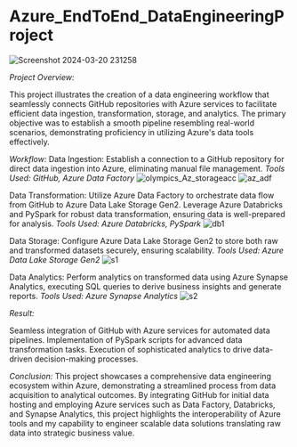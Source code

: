 # Azure_EndToEnd_DataEngineeringProject
![Screenshot 2024-03-20 231258](https://github.com/RamyaR30/Azure_EndToEnd_DataEngineeringProject/assets/80741043/12dfe12a-3c21-4190-98bc-5415a4469100)

*Project Overview:*

This project illustrates the creation of a data engineering workflow that seamlessly connects GitHub repositories with Azure services to facilitate efficient data ingestion, transformation, storage, and analytics. The primary objective was to establish a smooth pipeline resembling real-world scenarios, demonstrating proficiency in utilizing Azure's data tools effectively.

*Workflow:*
Data Ingestion: Establish a connection to a GitHub repository for direct data ingestion into Azure, eliminating manual file management.
                  *Tools Used: GitHub, Azure Data Factory*
![olympics_Az_storageacc](https://github.com/RamyaR30/Azure_EndToEnd_DataEngineeringProject/assets/80741043/2b309f88-b466-43d6-878f-535b384ad7df)
![az_adf](https://github.com/RamyaR30/Azure_EndToEnd_DataEngineeringProject/assets/80741043/7046c5a4-d3a5-4987-b298-fc99c2d059f5)

Data Transformation: Utilize Azure Data Factory to orchestrate data flow from GitHub to Azure Data Lake Storage Gen2. Leverage Azure Databricks and PySpark for robust data transformation, ensuring data is well-prepared for analysis.
            *Tools Used: Azure Databricks, PySpark*
![db1](https://github.com/RamyaR30/Azure_EndToEnd_DataEngineeringProject/assets/80741043/0f77ebcf-3292-4a76-ac48-4dfe801ca068)

Data Storage: Configure Azure Data Lake Storage Gen2 to store both raw and transformed datasets securely, ensuring scalability.
            *Tools Used: Azure Data Lake Storage Gen2*
 ![s1](https://github.com/RamyaR30/Azure_EndToEnd_DataEngineeringProject/assets/80741043/116cdf0f-27b6-4ee0-ac50-2c6fac03025e)

Data Analytics: Perform analytics on transformed data using Azure Synapse Analytics, executing SQL queries to derive business insights and generate reports.
            *Tools Used: Azure Synapse Analytics*
![s2](https://github.com/RamyaR30/Azure_EndToEnd_DataEngineeringProject/assets/80741043/a2745d77-43d1-424d-88a4-f68725ddbeb8)

*Result:*

Seamless integration of GitHub with Azure services for automated data pipelines.
Implementation of PySpark scripts for advanced data transformation tasks.
Execution of sophisticated analytics to drive data-driven decision-making processes.

*Conclusion:*
This project showcases a comprehensive data engineering ecosystem within Azure, demonstrating a streamlined process from data acquisition to analytical outcomes. By integrating GitHub for initial data hosting and employing Azure services such as Data Factory, Databricks, and Synapse Analytics, this project highlights the interoperability of Azure tools and my capability to engineer scalable data solutions translating raw data into strategic business value.

